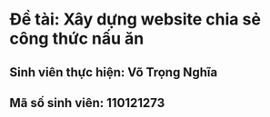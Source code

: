 # Đề tài: Xây dựng website chia sẻ công thức nấu ăn
## Sinh viên thực hiện: Võ Trọng Nghĩa
## Mã số sinh viên: 110121273
